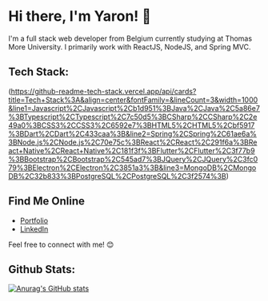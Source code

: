 # Hi there, I'm Yaron! 👋

I'm a full stack web developer from Belgium currently studying at Thomas More University. I primarily work with ReactJS, NodeJS, and Spring MVC.

## Tech Stack:
(https://github-readme-tech-stack.vercel.app/api/cards?title=Tech+Stack%3A&align=center&fontFamily=&lineCount=3&width=1000&line1=Javascript%2CJavascript%2Cb1d951%3BJava%2CJava%2C5a86e7%3BTypescript%2CTypescript%2C7c50d5%3BCSharp%2CCSharp%2C2e49a0%3BCSS3%2CCSS3%2C6592e7%3BHTML5%2CHTML5%2Cbf5917%3BDart%2CDart%2C433caa%3B&line2=Spring%2CSpring%2C61ae6a%3BNode.js%2CNode.js%2C70e75c%3BReact%2CReact%2C291f6a%3BReact+Native%2CReact+Native%2C181f3f%3BFlutter%2CFlutter%2C3f77b9%3BBootstrap%2CBootstrap%2C545ad7%3BJQuery%2CJQuery%2C3fc079%3BElectron%2CElectron%2C3851a3%3B&line3=MongoDB%2CMongoDB%2C32b833%3BPostgreSQL%2CPostgreSQL%2C3f2574%3B)

## Find Me Online

- [Portfolio](https://yaronvansteenkiste.be)
- [LinkedIn](https://www.linkedin.com/in/yaron-vansteenkiste/)

Feel free to connect with me! 😊



## Github Stats:


[![Anurag's GitHub stats](https://github-readme-stats.vercel.app/api?username=YaronVansteenkiste)](https://github.com/anuraghazra/github-readme-stats)
